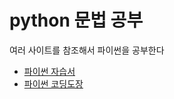 # python 문법 공부

여러 사이트를 참조해서 파이썬을 공부한다
- [파이썬 자습서](https://docs.python.org/ko/3.7/tutorial/index.html)
- [파이썬 코딩도장](https://dojang.io/mod/page/view.php?id=2364)
